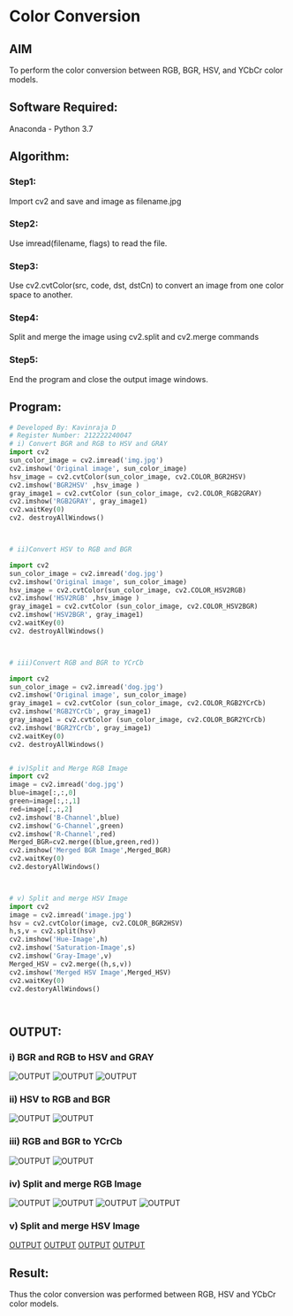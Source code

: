 # Color Conversion
## AIM
To perform the color conversion between RGB, BGR, HSV, and YCbCr color models.

## Software Required:
Anaconda - Python 3.7
## Algorithm:
### Step1:

Import cv2 and save and image as filename.jpg
### Step2:

Use imread(filename, flags) to read the file.
### Step3:

Use cv2.cvtColor(src, code, dst, dstCn) to convert an image from one color space to another.

### Step4:

Split and merge the image using cv2.split and cv2.merge commands
### Step5:

End the program and close the output image windows.

## Program:
```python 3
# Developed By: Kavinraja D
# Register Number: 212222240047
# i) Convert BGR and RGB to HSV and GRAY
import cv2
sun_color_image = cv2.imread('img.jpg')
cv2.imshow('Original image', sun_color_image)
hsv_image = cv2.cvtColor(sun_color_image, cv2.COLOR_BGR2HSV)
cv2.imshow('BGR2HSV' ,hsv_image )
gray_image1 = cv2.cvtColor (sun_color_image, cv2.COLOR_RGB2GRAY)
cv2.imshow('RGB2GRAY', gray_image1)
cv2.waitKey(0)
cv2. destroyAllWindows()



# ii)Convert HSV to RGB and BGR

import cv2
sun_color_image = cv2.imread('dog.jpg')
cv2.imshow('Original image', sun_color_image)
hsv_image = cv2.cvtColor(sun_color_image, cv2.COLOR_HSV2RGB)
cv2.imshow('HSV2RGB' ,hsv_image )
gray_image1 = cv2.cvtColor (sun_color_image, cv2.COLOR_HSV2BGR)
cv2.imshow('HSV2BGR', gray_image1)
cv2.waitKey(0)
cv2. destroyAllWindows()



# iii)Convert RGB and BGR to YCrCb

import cv2
sun_color_image = cv2.imread('dog.jpg')
cv2.imshow('Original image', sun_color_image)
gray_image1 = cv2.cvtColor (sun_color_image, cv2.COLOR_RGB2YCrCb)
cv2.imshow('RGB2YCrCb', gray_image1)
gray_image1 = cv2.cvtColor (sun_color_image, cv2.COLOR_BGR2YCrCb)
cv2.imshow('BGR2YCrCb', gray_image1)
cv2.waitKey(0)
cv2. destroyAllWindows()


# iv)Split and Merge RGB Image
import cv2
image = cv2.imread('dog.jpg')
blue=image[:,:,0]
green=image[:,:,1]
red=image[:,:,2]
cv2.imshow('B-Channel',blue)
cv2.imshow('G-Channel',green)
cv2.imshow('R-Channel',red)
Merged_BGR=cv2.merge((blue,green,red))
cv2.imshow('Merged BGR Image',Merged_BGR)
cv2.waitKey(0)
cv2.destoryAllWindows()



# v) Split and merge HSV Image
import cv2
image = cv2.imread('image.jpg')
hsv = cv2.cvtColor(image, cv2.COLOR_BGR2HSV)
h,s,v = cv2.split(hsv)
cv2.imshow('Hue-Image',h)
cv2.imshow('Saturation-Image',s)
cv2.imshow('Gray-Image',v)
Merged_HSV = cv2.merge((h,s,v))
cv2.imshow('Merged HSV Image',Merged_HSV)
cv2.waitKey(0)
cv2.destoryAllWindows()




```
## OUTPUT:
### i) BGR and RGB to HSV and GRAY
![OUTPUT](./images/original%20image.png)
![OUTPUT](./images/BGR%20to%20HSV.png)
![OUTPUT](./images/RGB%20TO%20GRAY.png)

### ii) HSV to RGB and BGR
![OUTPUT](./images/HSV%20to%20RGB.png)
![OUTPUT](./images/HSV%20to%20BGR.png)

### iii) RGB and BGR to YCrCb
![OUTPUT](./images/RGB%20to%20YCRCB.png)
![OUTPUT](./images/BGR%20to%20YCRCB.png)


### iv) Split and merge RGB Image
![OUTPUT](./images/merged%20BGR.png)
![OUTPUT](./images/R-channel.png)
![OUTPUT](./images/B-channel.png)
![OUTPUT](./images/G-%20channel.png)



### v) Split and merge HSV Image
[OUTPUT](./images/merged%20HSV.png)
[OUTPUT](./images/HUE%20Image.png)
[OUTPUT](./images/saturation%20image.png)
[OUTPUT](./images/GRAY%20image.png)


## Result:
Thus the color conversion was performed between RGB, HSV and YCbCr color models.
